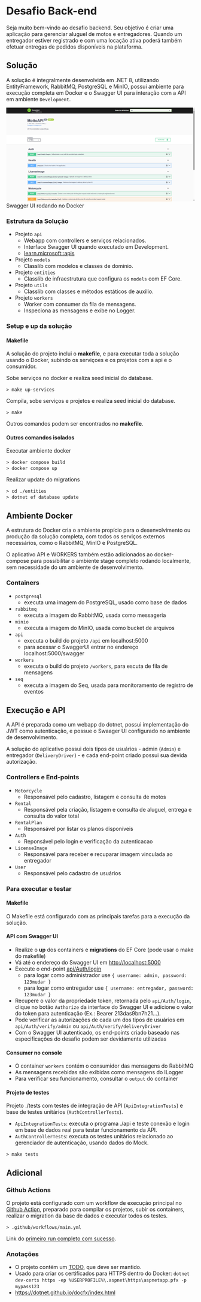 # Desafio Back-end

Seja muito bem-vindo ao desafio backend. Seu objetivo é criar uma aplicação para gerenciar aluguel de motos e entregadores. Quando um entregador estiver registrado e com uma locação ativa poderá também efetuar entregas de pedidos disponíveis na plataforma.

## Solução

A solução é integralmente desenvolvida em .NET 8, utilizando EntityFramework, RabbitMQ, PostgreSQL e MinIO, possui ambiente para execução completa em Docker e o Swagger UI para interação com a API em ambiente `Development`.

![Swagger UI rodando no Docker](print_swagger_ui.png?raw=true "Swagger UI rodando no Docker")
Swagger UI rodando no Docker

### Estrutura da Solução

* Projeto `api`
    * Webapp com controllers e serviços relacionados.
    * Interface Swagger UI quando executado em Development.
    * [learn.microsoft::apis](https://learn.microsoft.com/en-us/aspnet/core/fundamentals/apis?view=aspnetcore-8.0)
* Projeto `models`
    * Classlib com modelos e classes de dominio.
* Projeto `entities`
    * Classlib de infraestrutura que configura os `models` com EF Core.
* Projeto `utils`
    * Classlib com classes e métodos estáticos de auxilio.
* Projeto `workers`
    * Worker com consumer da fila de mensagens.
    * Inspeciona as mensagens e exibe no Logger.

### Setup e up da solução

#### Makefile

A solução do projeto inclui o __makefile__, e para executar toda a solução usando o Docker, subindo os serviçoes e os projetos com a api e o consumidor. 

Sobe serviços no docker e realiza seed inicial do database.
```
> make up-services
```

Compila, sobe serviços e projetos e realiza seed inicial do database.
```
> make
```

Outros comandos podem ser encontrados no __makefile__.

#### Outros comandos isolados

Executar ambiente docker
```
> docker compose build
> docker compose up
```
Realizar update do migrations
```
> cd ./entities 
> dotnet ef database update
```

## Ambiente Docker

A estrutura do Docker cria o ambiente propício para o desenvolvimento ou produção da solução completa, com todos os serviços externos necessários, como o RabbitMQ, MinIO e PostgreSQL. 

O aplicativo API e WORKERS também estão adicionados ao docker-compose para possibilitar o ambiente stage completo rodando localmente, sem necessidade do um ambiente de desenvolvimento.

### Containers

* `postgresql`
    * executa uma imagem do PostgreSQL, usado como base de dados
* `rabbitmq`
    * executa a imagem do RabbitMQ, usada como messageria
* `minio`
    * executa a imagem do MinIO, usada como bucket de arquivos 
* `api`
    * executa o build do projeto `/api` em localhost:5000
    * para acessar o SwaggerUI entrar no endereço localhost:5000/swagger
* `workers`
    * executa o build do projeto `/workers`, para escuta de fila de mensagens
* `seq`
    * executa a imagem do Seq, usada para monitoramento de registro de eventos 

## Execução e API

A API é preparada como um webapp do dotnet, possui implementação do JWT como autenticação, e possue o Swaager UI configurado no ambiente de desenvolvimento.

A solução do aplicativo possui dois tipos de usuários - admin (`Admin`) e entregador (`DeliveryDriver`) - e cada end-point criado possui sua devida autorização.

### Controllers e End-points

- `Motorcycle`
    - Responsável pelo cadastro, listagem e consulta de motos
- `Rental`
    - Responsável pela criação, listagem e consulta de aluguel, entrega e consulta do valor total
- `RentalPlan`
    - Responsável por listar os planos disponíveis
- `Auth`
    - Reponsável pelo login e verificação da autenticacao
- `LicenseImage`
    - Responsável para receber e recuparar imagem vinculada ao entregador
- `User`
    - Responsável pelo cadastro de usuários

### Para executar e testar

#### Makefile

O Makefile está configurado com as principais tarefas para a execução da solução.

#### API com Swagger UI

- Realize o __up__ dos containers e __migrations__ do EF Core (pode usar o make do makefile)
- Vá até o endereço do Swagger UI em [http://localhost:5000](http://localhost:5000)
- Execute o end-point [api/Auth/login](http://localhost:5000/swagger/index.html#/Auth/Auth_AuthenticateUser)
    - para logar como administrador use `{ username: admin, password: 123mudar }`
    - para logar como entregador use `{ username: entregador, password: 123mudar }`
- Recupere o valor da propriedade token, retornada pelo `api/Auth/login`, clique no botão `Authorize` da interface do Swagger UI e adicione o valor do token para autenticação (Ex.: Bearer 213das9bn7h21...).
- Pode verificar as autorizações de cada um dos tipos de usuários em `api/Auth/verify/admin` ou `api/Auth/verify/deliveryDriver`
- Com o Swagger UI autenticado, os end-points criado baseado nas especificações do desafio podem ser devidamente utilizadas 

#### Consumer no console

- O container `workers` contém o consumidor das mensagens do RabbitMQ
- As mensagens recebidas são exibidas como mensagens do ILogger
- Para verificar seu funcionamento, consultar o `output` do container

#### Projeto de testes

Projeto ./tests com testes de integração de API (`ApiIntegrationTests`) e base de testes unitários (`AuthControllerTests`).

- `ApiIntegrationTests`: executa o programa ./api e teste conexão e login em base de dados real para testar funcionamento da API.
- `AuthControllerTests`: executa os testes unitários relacionado ao gerenciador de autenticação, usando dados do Mock. 

```
> make tests
```

## Adicional

### Github Actions

O projeto está configurado com um workflow de execução principal no [Github Action](https://github.com/Mucaccino/Desafio-BackEnd/actions), preparado para compilar os projetos, subir os containers, realizar o migration da base de dados e executar todos os testes.


```
> .github/workflows/main.yml
```

Link do [primeiro run completo com sucesso](https://github.com/Mucaccino/Desafio-BackEnd/actions/runs/9165020101).

### Anotações

- O projeto contém um [TODO](TODO.md), que deve ser mantido.
- Usado para criar os certificados para HTTPS dentro do Docker:
`dotnet dev-certs https -ep %USERPROFILE%\.aspnet\https\aspnetapp.pfx -p mypass123`
- https://dotnet.github.io/docfx/index.html